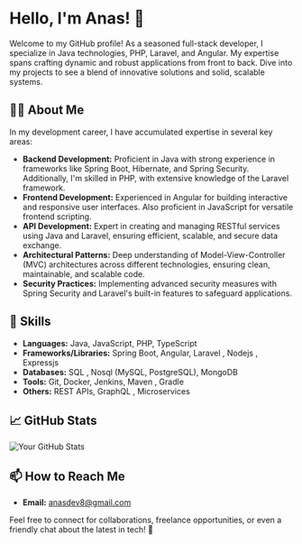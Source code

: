 # Hello, I'm Anas! 👋

Welcome to my GitHub profile! As a seasoned full-stack developer, I specialize in Java technologies, PHP, Laravel, and Angular. My expertise spans crafting dynamic and robust applications from front to back. Dive into my projects to see a blend of innovative solutions and solid, scalable systems.

## 👨‍💻 About Me

In my development career, I have accumulated expertise in several key areas:

- **Backend Development:** Proficient in Java with strong experience in frameworks like Spring Boot, Hibernate, and Spring Security. Additionally, I'm skilled in PHP, with extensive knowledge of the Laravel framework.
- **Frontend Development:** Experienced in Angular for building interactive and responsive user interfaces. Also proficient in JavaScript for versatile frontend scripting.
- **API Development:** Expert in creating and managing RESTful services using Java and Laravel, ensuring efficient, scalable, and secure data exchange.
- **Architectural Patterns:** Deep understanding of Model-View-Controller (MVC) architectures across different technologies, ensuring clean, maintainable, and scalable code.
- **Security Practices:** Implementing advanced security measures with Spring Security and Laravel's built-in features to safeguard applications.

## 🚀 Skills

- **Languages:** Java, JavaScript, PHP, TypeScript
- **Frameworks/Libraries:** Spring Boot, Angular, Laravel , Nodejs , Expressjs
- **Databases:** SQL , Nosql (MySQL, PostgreSQL), MongoDB
- **Tools:** Git, Docker, Jenkins, Maven , Gradle
- **Others:** REST APIs, GraphQL ,  Microservices

## 📈 GitHub Stats

![Your GitHub Stats](https://github-readme-stats.vercel.app/api?username=anasmak04&show_icons=true&theme=tokyonight)

## 📫 How to Reach Me

- **Email:** anasdev8@gmail.com

Feel free to connect for collaborations, freelance opportunities, or even a friendly chat about the latest in tech! 💬
